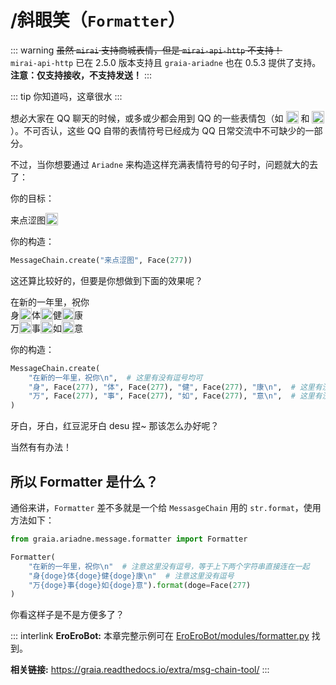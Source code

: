 # /斜眼笑（`Formatter`）

::: warning
~~虽然 `mirai` 支持商城表情，但是 `mirai-api-http` 不支持！~~  
`mirai-api-http` 已在 2.5.0 版本支持且 `graia-ariadne` 也在 0.5.3 提供了支持。  
**注意：仅支持接收，不支持发送！**
:::

::: tip
你知道吗，这章很水
:::

想必大家在 QQ 聊天的时候，或多或少都会用到 QQ 的一些表情包（如
<img
    src="/images/guide/huaji.webp"
    height=20
    style="vertical-align:text-bottom"
    class="no_zoom"
/>
和
<img
    src="/images/guide/wangwang.webp"
    height=20
    style="vertical-align:text-bottom"
    class="no_zoom"
/>
）。不可否认，这些 QQ 自带的表情符号已经成为 QQ 日常交流中不可缺少的一部分。

不过，当你想要通过 `Ariadne` 来构造这样充满表情符号的句子时，问题就大的去了：

你的目标：

<ChatWindow>
  <ChatMsg name="EroEroBot" avatar="/avatar/ero.webp">来点涩图<img
    src="/images/guide/wangwang.webp"
    height=20
    style="display: inline-block; vertical-align: text-bottom; margin: 0"
    class="no_zoom"
  /></ChatMsg>
</ChatWindow>

你的构造：

```python
MessageChain.create("来点涩图", Face(277))
```

这还算比较好的，但要是你想做到下面的效果呢？

<ChatWindow>
  <ChatMsg name="EroEroBot" avatar="/avatar/ero.webp">
    在新的一年里，祝你<br>
    身<img src="/images/guide/wangwang.webp" height=20 style="display: inline-block; vertical-align: text-bottom; margin: 0" class="no_zoom" />体<img src="/images/guide/wangwang.webp" height=20 style="display: inline-block; vertical-align: text-bottom; margin: 0" class="no_zoom" />健<img src="/images/guide/wangwang.webp" height=20 style="display: inline-block; vertical-align: text-bottom; margin: 0" class="no_zoom" />康<br>
    万<img src="/images/guide/wangwang.webp" height=20 style="display: inline-block; vertical-align: text-bottom; margin: 0" class="no_zoom" />事<img src="/images/guide/wangwang.webp" height=20 style="display: inline-block; vertical-align: text-bottom; margin: 0" class="no_zoom" />如<img src="/images/guide/wangwang.webp" height=20 style="display: inline-block; vertical-align: text-bottom; margin: 0" class="no_zoom" />意
  </ChatMsg>
</ChatWindow>

你的构造：

```python
MessageChain.create(
    "在新的一年里，祝你\n",  # 这里有没有逗号均可
    "身", Face(277), "体", Face(277), "健", Face(277), "康\n",  # 这里有没有逗号均可
    "万", Face(277), "事", Face(277), "如", Face(277), "意\n",  # 这里有没有逗号均可
)
```

牙白，牙白，红豆泥牙白 desu 捏~ 那该怎么办好呢？

当然有有办法！

<h2>所以 Formatter 是什么？</h2>

通俗来讲，`Formatter` 差不多就是一个给 `MessasgeChain` 用的 `str.format`，使用方法如下：

```python
from graia.ariadne.message.formatter import Formatter

Formatter(
    "在新的一年里，祝你\n"  # 注意这里没有逗号，等于上下两个字符串直接连在一起
    "身{doge}体{doge}健{doge}康\n"  # 注意这里没有逗号
    "万{doge}事{doge}如{doge}意").format(doge=Face(277)
)
```

你看这样子是不是方便多了？

::: interlink
**EroEroBot:** 本章完整示例可在 [EroEroBot/modules/formatter.py](https://github.com/GraiaCommunity/EroEroBot/blob/master/modules/formatter.py) 找到。

**相关链接:** <https://graia.readthedocs.io/extra/msg-chain-tool/>
:::

